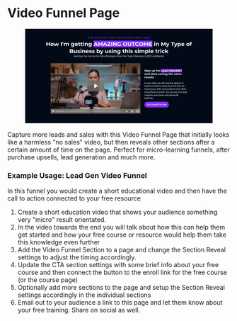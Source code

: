 # Video Funnel Page

<figure><img src="../../../.gitbook/assets/Screen Shot 2022-09-26 at 10.39.14 AM.png" alt=""><figcaption></figcaption></figure>

Capture more leads and sales with this Video Funnel Page that initially looks like a harmless "no sales" video, but then reveals other sections after a certain amount of time on the page. Perfect for  micro-learning funnels, after purchase upsells, lead generation and much more.

### Example Usage: Lead Gen Video Funnel

In this funnel you would create a short educational video and then have the call to action connected to your free resource

1. Create a short education video that shows your audience something very "micro" result orientated.
2. In the video towards the end you will talk about how this can help them get started and how your free course or resource would help them take this knowledge even further
3. Add the Video Funnel Section to a page and change the Section Reveal settings to adjust the timing accordingly.
4. Update the CTA section settings with some brief info about your free course and then connect the button to the enroll link for the free course (or the course page)
5. Optionally add more sections to the page and setup the Section Reveal settings accordingly in the individual sections
6. Email out to your audience a link to this page and let them know about your free training. Share on social as well.
